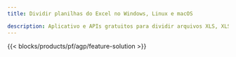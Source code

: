 ```yaml
---
title: Dividir planilhas do Excel no Windows, Linux e macOS 

description: Aplicativo e APIs gratuitos para dividir arquivos XLS, XLSX, XLSB, XLSM e ODS
---
```

{{< blocks/products/pf/agp/feature-solution >}} 
